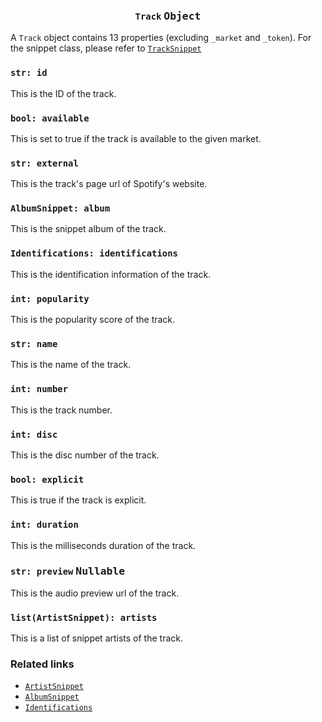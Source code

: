 <h3 align="center"><code>Track</code> <kbd>Object</kbd></h3>

A `Track` object contains 13 properties (excluding `_market` and `_token`). For the snippet class, please refer to [`TrackSnippet`](/crespot/snippet/track)

### `str: id`
This is the ID of the track.

### `bool: available`
This is set to true if the track is available to the given market.

### `str: external`
This is the track's page url of Spotify's website.

### `AlbumSnippet: album`
This is the snippet album of the track.

### `Identifications: identifications`
This is the identification information of the track.

### `int: popularity`
This is the popularity score of the track.

### `str: name`
This is the name of the track.

### `int: number`
This is the track number.

### `int: disc`
This is the disc number of the track.

### `bool: explicit`
This is true if the track is explicit.

### `int: duration`
This is the milliseconds duration of the track.

### `str: preview` <kbd>Nullable</kbd>
This is the audio preview url of the track.

### `list(ArtistSnippet): artists`
This is a list of snippet artists of the track.

### Related links

- [`ArtistSnippet`](/crespot/snippet/artist)
- [`AlbumSnippet`](/crespot/snippet/album)
- [`Identifications`](/crespot/detail/identification)
